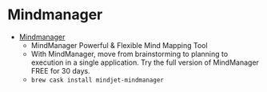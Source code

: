 # Mindmanager
- [Mindmanager](https://www.mindjet.com/mindmanager/)
  -  MindManager Powerful & Flexible Mind Mapping Tool
  - With MindManager, move from brainstorming to planning to execution in a single application. Try the full version of MindManager FREE for 30 days.
  - `brew cask install mindjet-mindmanager`
